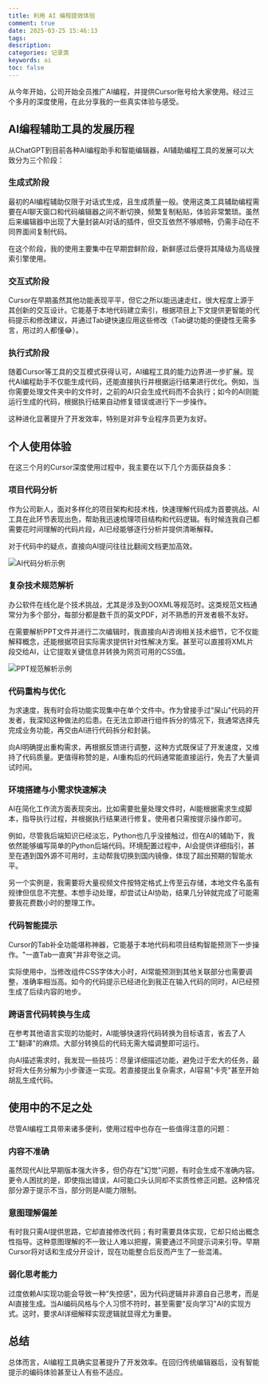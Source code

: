 ```yaml
---
title: 利用 AI 编程提效体验
comment: true
date: 2025-03-25 15:46:13
tags:
description:
categories: 记录类
keywords: ai
toc: false
---
```



从今年开始，公司开始全员推广AI编程，并提供Cursor账号给大家使用。经过三个多月的深度使用，在此分享我的一些真实体验与感受。

<!-- more -->

## AI编程辅助工具的发展历程

从ChatGPT到目前各种AI编程助手和智能编辑器，AI辅助编程工具的发展可以大致分为三个阶段：

### 生成式阶段

最初的AI编程辅助仅限于对话式生成，且生成质量一般。使用这类工具辅助编程需要在AI聊天窗口和代码编辑器之间不断切换，频繁复制粘贴，体验非常繁琐。虽然后来编辑器中出现了大量封装AI对话的插件，但交互依然不够顺畅，仍需手动在不同界面间复制代码。

在这个阶段，我的使用主要集中在早期尝鲜阶段，新鲜感过后便将其降级为高级搜索引擎使用。

### 交互式阶段

Cursor在早期虽然其他功能表现平平，但它之所以能迅速走红，很大程度上源于其创新的交互设计。它能基于本地代码建立索引，根据项目上下文提供更智能的代码提示和修改建议，并通过Tab键快速应用这些修改（Tab键功能的便捷性无需多言，用过的人都懂😂）。

### 执行式阶段

随着Cursor等工具的交互模式获得认可，AI编程工具的能力边界进一步扩展。现代AI编程助手不仅能生成代码，还能直接执行并根据运行结果进行优化。例如，当你需要处理文件夹中的文件时，之前的AI只会生成代码而不会执行；如今的AI则能运行生成的代码，根据执行结果自动修复错误或进行下一步操作。

这种进化显著提升了开发效率，特别是对非专业程序员更为友好。

## 个人使用体验

在这三个月的Cursor深度使用过程中，我主要在以下几个方面获益良多：

### 项目代码分析

作为公司新人，面对多样化的项目架构和技术栈，快速理解代码成为首要挑战。AI工具在此环节表现出色，帮助我迅速梳理项目结构和代码逻辑。有时候连我自己都需要花时间理解的代码片段，AI已经能够逐行分析并提供清晰解释。

对于代码中的疑点，直接向AI提问往往比翻阅文档更加高效。

![AI代码分析示例](/images/posts/use_ai_work/pic_20250324151515.png)

### 复杂技术规范解析

办公软件在线化是个技术挑战，尤其是涉及到OOXML等规范时。这类规范文档通常分为多个部分，每部分都是数千页的英文PDF，对不熟悉的开发者极不友好。

在需要解析PPT文件并进行二次编辑时，我直接向AI咨询相关技术细节，它不仅能解释概念，还能根据项目实际需求提供针对性解决方案。甚至可以直接将XML片段交给AI，让它提取关键信息并转换为网页可用的CSS值。

![PPT规范解析示例](/images/posts/use_ai_work/pic_20250325144552.png)

### 代码重构与优化

为求速度，我有时会将功能实现集中在单个文件中。作为曾接手过"屎山"代码的开发者，我深知这种做法的后患。在无法立即进行组件拆分的情况下，我通常选择先完成业务功能，再交由AI进行代码拆分和封装。

向AI明确提出重构需求，再根据反馈进行调整，这种方式既保证了开发速度，又维持了代码质量。更值得称赞的是，AI重构后的代码通常能直接运行，免去了大量调试时间。

### 环境搭建与小需求快速解决

AI在简化工作流方面表现突出。比如需要批量处理文件时，AI能根据需求生成脚本，指导执行过程，并根据执行结果进行修复。使用者只需按提示操作即可。

例如，尽管我后端知识已经淡忘，Python也几乎没接触过，但在AI的辅助下，我依然能够编写简单的Python后端代码。环境配置过程中，AI会提供详细指引，甚至在遇到国外源不可用时，主动帮我切换到国内镜像，体现了超出预期的智能水平。

另一个实例是，我需要将大量视频文件按特定格式上传至云存储，本地文件名虽有规律但信息不完整。本想手动处理，却尝试让AI协助，结果几分钟就完成了可能需要我花费数小时的整理工作。

### 代码智能提示

Cursor的Tab补全功能堪称神器，它能基于本地代码和项目结构智能预测下一步操作。"一直Tab一直爽"并非夸张之词。

实际使用中，当修改组件CSS字体大小时，AI常能预测到其他关联部分也需要调整，准确率相当高。如今的代码提示已经进化到我正在输入代码的同时，AI已经预生成了后续内容的地步。

### 跨语言代码转换与生成

在参考其他语言实现的功能时，AI能够快速将代码转换为目标语言，省去了人工"翻译"的麻烦。大部分转换后的代码无需大幅调整即可运行。

向AI描述需求时，我发现一些技巧：尽量详细描述功能，避免过于宏大的任务，最好将大任务分解为小步骤逐一实现。若直接提出复杂需求，AI容易"卡壳"甚至开始胡乱生成代码。

## 使用中的不足之处

尽管AI编程工具带来诸多便利，使用过程中也存在一些值得注意的问题：

### 内容不准确

虽然现代AI比早期版本强大许多，但仍存在"幻觉"问题，有时会生成不准确内容。更令人困扰的是，即使指出错误，AI可能口头认同却不实质性修正问题。这种情况部分源于提示不当，部分则是AI能力限制。

### 意图理解偏差

有时我只需AI提供思路，它却直接修改代码；有时需要具体实现，它却只给出概念性指导。这种意图理解的不一致让人难以把握，需要通过不同提示词来引导。早期Cursor将对话和生成分开设计，现在功能整合后反而产生了一些混淆。

### 弱化思考能力

过度依赖AI实现功能会导致一种"失控感"，因为代码逻辑并非源自自己思考，而是AI直接生成。当AI编码风格与个人习惯不符时，甚至需要"反向学习"AI的实现方式。这时，要求AI详细解释实现逻辑就显得尤为重要。

## 总结

总体而言，AI编程工具确实显著提升了开发效率。在回归传统编辑器后，没有智能提示的编码体验甚至让人有些不适应。

